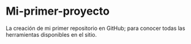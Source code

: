 # Mi-primer-proyecto
La creación de mi primer repositorio en GitHub; para conocer todas las herramientas disponibles en el sitio.
